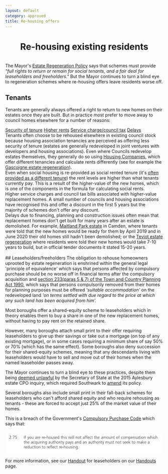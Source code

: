 ```yaml
---
layout: default
category: approved 
title: Re-housing offers 
---
```

<center><h1>Re-housing existing residents</h1></center><br> 
The Mayor's <a href="https://www.london.gov.uk/sites/default/files/better-homes-for-local-people-the-mayors-good-practice-guide-to-estate-regeneration.pdf">Estate Regeneration Policy</a> says that schemes must provide <i>"full rights to return or remain for social tenants, and a fair deal for leaseholders and freeholders."</i> But the Mayor continues to turn a blind eye to regeneration schemes where re-housing offers leave residents worse off.

## Tenants
Tenants are generally always offered a right to return to new homes on their estates once they are built. But in practice most prefer to move away to council homes elsewhere for a number of reasons:

<div class="row">
  <div class="col-4">
    <div class="list-group" id="list-tab" role="tablist">
      <a class="list-group-item list-group-item-action active" id="list-home-list" data-toggle="list" href="#list-home" role="tab" aria-controls="home">Security of tenure</a>
      <a class="list-group-item list-group-item-action" id="list-profile-list" data-toggle="list" href="#list-profile" role="tab" aria-controls="profile">Higher rents</a>
      <a class="list-group-item list-group-item-action" id="list-messages-list" data-toggle="list" href="#list-messages" role="tab" aria-controls="messages">Service charge/council tax</a>
      <a class="list-group-item list-group-item-action" id="list-settings-list" data-toggle="list" href="#list-settings" role="tab" aria-controls="settings">Delays</a>
    </div>
  </div>
  <div class="col-8">
    <div class="tab-content" id="nav-tabContent">
      <div class="tab-pane fade show active" id="list-home" role="tabpanel" aria-labelledby="list-home-list">Tenants often choose to be rehoused elsewhere in existing council stock because housing association tenancies are perceived as offering less security of tenure (estates are generally redeveloped in joint ventures with developers and housing associations). Even where Councils redevelop estates themselves, they generally do so using <a href="https://www.insidehousing.co.uk/news/news/councils-set-up-58-housing-companies-since-2012-54634">Housing Companies</a>, which offer different tenancies and calculate rents differently (see for example the <a href="/estates/barkinganddagenham/gascoigne">Gascoigne estate regeneration</a>).</div>
      <div class="tab-pane fade" id="list-profile" role="tabpanel" aria-labelledby="list-profile-list">Even when social housing is re-provided as social rented tenure (it's <a href="/approved/schemesapproved">often provided as a different tenure</a>) the rent levels are higher than what tenants currently pay. This is a result of the higher-value of the new homes, which is one of the components in the formula for calculating social rents.</div>
      <div class="tab-pane fade" id="list-messages" role="tabpanel" aria-labelledby="list-messages-list">Higher service charges and council tax bills associated with higher-value replacement homes. A small number of councils and housing associations have recognised this and offer a discount in the first 5 years but the majority of schemes don't offer any discount.</div>
      <div class="tab-pane fade" id="list-settings" role="tabpanel" aria-labelledby="list-settings-list">Delays due to financing, planning and construction issues often mean that replacement homes don't get built for many years after an estate is demolished. For example, <a href="/estates/camden/aspenhouse/">Maitland Park estate</a> in Camden, where tenants were told that the new homes would be ready for them by April 2019 and in June 2020 their old homes still hadn't been demolished; or the <a href="/estates/towerhamlets/teviot/">Teviot estate regeneration</a> where residents were told their new homes would take 7-10 years to build, but in official tender documents it stated 15-20 years.</div>
    </div>
  </div>
</div>
<br>
## Leaseholders/freeholders
The obligation to rehouse homeowners uprooted by estate regeneration is enshrined within the general legal 'principle of equivalence' which says that persons affected by compulsory purchase should be no worse off in financial terms after the compulsory acquisition and <a href="http://www.legislation.gov.uk/ukpga/1990/8/section/233">section 233(paras 5 & 7) of the Town and Country Planning Act 1990</a>, which says that persons compulsorily removed from their homes for planning purposes must be offered <i>'suitable accommodation'</i> on the redeveloped land <i>'on terms settled with due regard to the price at which any such land has been acquired from him'.</i>

Most boroughs offer a shared-equity scheme to leaseholders which in theory enables them to buy a share in one of the new replacement homes, without having to pay rent on the retained share. 

However, many boroughs attach small print to their offer requiring leaseholders to give up their savings or take out a mortgage (on top of any existing mortgage), or in some cases requiring a minimum share of say 50% or 70% (which has the same effect). Some boroughs also deny succession for their shared-equity schemes, meaning that any descendants living with leaseholders would have to sell and move out of their homes when the named leaseholder passes away. 

The Mayor continues to turn a blind eye to these practices, despite them being [deemed unlawful](https://www.theguardian.com/society/2016/sep/16/government-blocks-controversial-plan-to-force-out-housing-estate-residents) by the Secretary of State at the 2015 Aylesbury estate CPO inquiry, which required Southwark to [amend](http://moderngov.southwarksites.com/documents/s74901/Report%20Amending%20the%20shared%20equity%20rehousing%20policy%20for%20qualifying%20homeowners%20affected%20by%20regenerati.pdf) its policy.

Several boroughs also include small print in their fall-back schemes for leaseholders who can't afford shared equity and who require rehousing as tenants - these are forced to accept just 25% of the market value of their homes.

This is a breach of the Government's [Compulsory Purchase Code](https://assets.publishing.service.gov.uk/government/uploads/system/uploads/attachment_data/file/571453/booklet4.pdf) which says that:

<img src="/images/cpocodeextract.png" class="img-fluid rounded img-thumbnail">

For more information, see our <a href="">Handout</a> for leaseholders on our <a href="/guide">Handouts</a> page.


